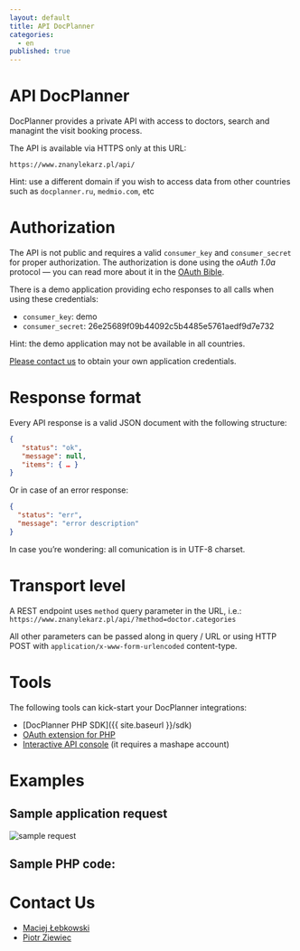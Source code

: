 ```yaml
---
layout: default
title: API DocPlanner
categories: 
  - en
published: true
---
```


API DocPlanner
==============

DocPlanner provides a private API with access to doctors, search and managint the visit booking process.

The API is available via HTTPS only at this URL:

    https://www.znanylekarz.pl/api/

Hint: use a different domain if you wish to access data from other countries such as `docplanner.ru`, `medmio.com`, etc

Authorization
=============

The API is not public and requires a valid `consumer_key` and `consumer_secret` for proper authorization. The authorization is done using the *oAuth 1.0a* protocol — you can read more about it in the [OAuth Bible](http://oauthbible.com/).

There is a demo application providing echo responses to all calls when using these credentials:

 * `consumer_key`: demo
 * `consumer_secret`: 26e25689f09b44092c5b4485e5761aedf9d7e732

Hint: the demo application may not be available in all countries.

[Please contact us](#contact-us) to obtain your own application credentials.

Response format
===============

Every API response is a valid JSON document with the following structure:

```json
{
   "status": "ok",
   "message": null,
   "items": { … }
}
```

Or in case of an error response:

```json
{ 
  "status": "err",
  "message": "error description"
}
```

In case you’re wondering: all comunication is in UTF-8 charset.

Transport level
===============

A REST endpoint uses `method` query parameter in the URL, i.e.: `https://www.znanylekarz.pl/api/?method=doctor.categories`
   
   All other parameters can be passed along in query / URL or using HTTP POST with `application/x-www-form-urlencoded` content-type.
   
Tools
=====

The following tools can kick-start your DocPlanner integrations:

 * [DocPlanner PHP SDK]({{ site.baseurl }}/sdk)
 * [OAuth extension for PHP](http://php.net/oauth)
 * [Interactive API console][mashape] (it requires a mashape account)

Examples
========

Sample application request
--------------------------

![sample request](http://note.io/1atrZQv)

Sample PHP code:
----------------

<script src="https://gist.github.com/mlebkowski/5047385.js"></script>

Contact Us
==========

 * [Maciej Łebkowski](mailto:maciej.lebkowski@docplanner.com)
 * [Piotr Ziewiec](mailto:piotr.ziewiec@docplanner.com)

[mashape]: https://www.mashape.com/mlebkowski/docplanner